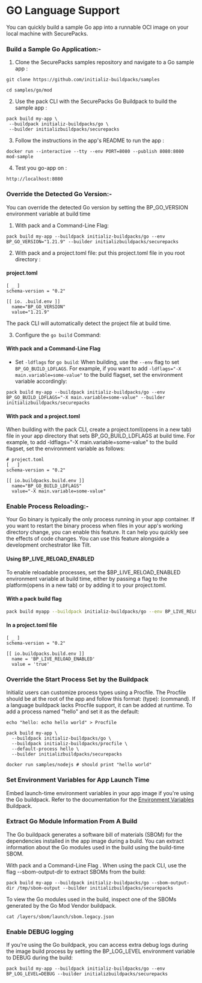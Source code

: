 # GO Language Support

You can quickly build a sample Go app into a runnable OCI image on your local machine with SecurePacks.
### Build a Sample Go Application:-

1. Clone the SecurePacks samples repository and navigate to a Go sample app :
```
git clone https://github.com/initializ-buildpacks/samples
```
```
cd samples/go/mod
```
2. Use the pack CLI with the SecurePacks Go Buildpack to build the sample app :
```
pack build my-app \
 --buildpack initializ-buildpacks/go \
 --builder initializbuildpacks/securepacks
```
3. Follow the instructions in the app's README to run the app :
 ```
 docker run --interactive --tty --env PORT=8080 --publish 8080:8080 mod-sample
 ```
4. Test you go-app on :
 ```
 http://localhost:8080
 ```
 ### Override the Detected Go Version:-
 You can override the detected Go version by setting the BP_GO_VERSION environment variable at build time
1. With pack and a Command-Line Flag:
 ```
 pack build my-app --buildpack initializ-buildpacks/go --env BP_GO_VERSION="1.21.9" --builder initializbuildpacks/securepacks
```
2. With pack and a project.toml file: put this project.toml file in you root directory : 
#### project.toml
```
[ _ ]
schema-version = "0.2"
 
[[ io. .build.env ]]
  name="BP_GO_VERSION"
  value="1.21.9"
  ```
The pack CLI will automatically detect the project file at build time.
  
3. Configure the `go build` Command:
 #### With pack and a Command-Line Flag
- Set `-ldflags` for `go build`:
  When building, use the `--env` flag to set `BP_GO_BUILD_LDFLAGS`. For example, if you want to add `-ldflags="-X main.variable=some-value"` to the build flagset, set the environment variable accordingly:
```
pack build my-app --buildpack initializ-buildpacks/go --env BP_GO_BUILD_LDFLAGS="-X main.variable=some-value" --builder initializbuildpacks/securepacks
```
#### With pack and a project.toml
When building with the pack CLI, create a project.toml(opens in a new tab) file in your app directory that sets BP_GO_BUILD_LDFLAGS at build time. For example, to add -ldflags="-X main.variable=some-value" to the build flagset, set the environment variable as follows:
```
# project.toml
[ _ ]
schema-version = "0.2"

[[ io.buildpacks.build.env ]]
  name="BP_GO_BUILD_LDFLAGS"
  value="-X main.variable=some-value"
  ```

### Enable Process Reloading:-
Your Go binary is typically the only process running in your app container. If you want to restart the binary process when files in your app's working directory change, you can enable this feature. It can help you quickly see the effects of code changes. You can use this feature alongside a development orchestrator like Tilt.
#### Using BP_LIVE_RELOAD_ENABLED
To enable reloadable processes, set the $BP_LIVE_RELOAD_ENABLED environment variable at build time, either by passing a flag to the platform(opens in a new tab) or by adding it to your project.toml.
#### With a pack build flag
```bash
pack build myapp --buildpack initializ-buildpacks/go --env BP_LIVE_RELOAD_ENABLED=true --builder initializbuildpacks/securepacks
```
#### In a project.toml file
```
[ _ ]
schema-version = "0.2"

[[ io.buildpacks.build.env ]]
  name = 'BP_LIVE_RELOAD_ENABLED'
  value = 'true'
```
### Override the Start Process Set by the Buildpack
 
Initializ users can customize process types using a Procfile. The Procfile should be at the root of the app and follow this format: (type): (command). If a language buildpack lacks Procfile support, it can be added at runtime.
To add a process named "hello" and set it as the default:
```
echo "hello: echo hello world" > Procfile
```
```
pack build my-app \
  --buildpack initializ-buildpacks/go \
  --buildpack initializ-buildpacks/procfile \
  --default-process hello \
  --builder initializbuildpacks/securepacks
```
```
docker run samples/nodejs # should print "hello world"
```
 
### Set Environment Variables for App Launch Time
 
Embed launch-time environment variables in your app image if you're using the Go buildpack. Refer to the documentation for the [Environment Variables](https://github.com/initializ-buildpacks/environment-variables/blob/main/README.md) Buildpack.
 
### Extract Go Module Information From A Build
The Go buildpack generates a software bill of materials (SBOM) for the dependencies installed in the app image during a build. You can extract information about the Go modules used in the build using the build-time SBOM.
 
With pack and a Command-Line Flag .
When using the pack CLI, use the flag --sbom-output-dir to extract SBOMs from the build:
```
pack build my-app --buildpack initializ-buildpacks/go --sbom-output-dir /tmp/sbom-output --builder initializbuildpacks/securepacks
```
To view the Go modules used in the build, inspect one of the SBOMs generated by the Go Mod Vendor buildpack.
```
cat /layers/sbom/launch/sbom.legacy.json
```
 
### Enable DEBUG logging
 
If you're using the Go buildpack, you can access extra debug logs during the image build process by setting the BP_LOG_LEVEL environment variable to DEBUG during the build:
```
pack build my-app --buildpack initializ-buildpacks/go --env BP_LOG_LEVEL=DEBUG --builder initializbuildpacks/securepacks